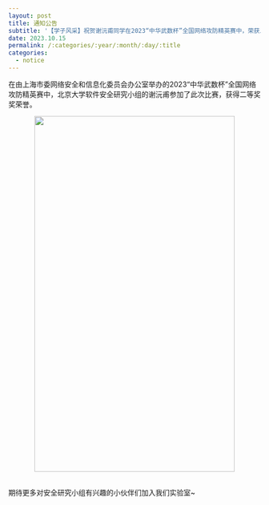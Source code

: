 ```yaml
---
layout: post
title: 通知公告
subtitle: '【学子风采】祝贺谢沅甫同学在2023“中华武数杯”全国网络攻防精英赛中，荣获二等奖！'
date: 2023.10.15
permalink: /:categories/:year/:month/:day/:title
categories:
  - notice
---
```


在由上海市委网络安全和信息化委员会办公室举办的2023“中华武数杯”全国网络攻防精英赛中，北京大学软件安全研究小组的谢沅甫参加了此次比赛，获得二等奖奖荣誉。

<div align=center>
<img src="https://postimg.cc/VJWfS1gV" width="400px" height="710px"/>
</div>
<br/>


期待更多对安全研究小组有兴趣的小伙伴们加入我们实验室~
